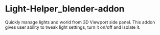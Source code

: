 # Light-Helper_blender-addon

Quickly manage lights and world from 3D Viewport side panel.
This addon gives user ability to tweak light settings, turn it on/off and isolate it.
